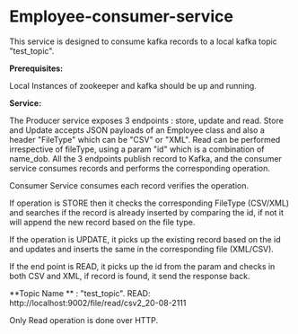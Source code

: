 # Employee-consumer-service

This service is designed to consume kafka records to a local kafka topic "test_topic".

**Prerequisites:**

Local Instances of zookeeper and kafka should be up and running.

**Service:**

The Producer service exposes 3 endpoints : store, update and read.
Store and Update accepts JSON payloads of an Employee class and also a header "FileType" which can be "CSV" or "XML".
Read can be performed irrespective of fileType, using a param "id" which is a combination of name_dob.
All the 3 endpoints publish record to Kafka, and the consumer service consumes records and performs the corresponding operation.


Consumer Service consumes each record verifies the operation.

If operation is STORE then it checks the corresponding FileType (CSV/XML) and searches if the record is already inserted by comparing the id, if not it will append the new record based on the file type.

If the operation is UPDATE, it picks up the existing record based on the id and updates and inserts the same in the corresponding file (XML/CSV).

If the end point is READ, it picks up the id from the param and checks in both CSV and XML, if record is found, it send the response back.




**Topic Name ** :  "test_topic".
READ: http://localhost:9002/file/read/csv2_20-08-2111

Only Read operation is done over HTTP.

